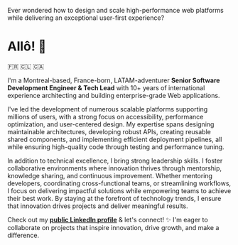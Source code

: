 Ever wondered how to design and scale high-performance web platforms while delivering an exceptional user-first experience?

# Allô! 👋

🇫🇷 🇨🇱 🇨🇦

I'm a Montreal-based, France-born, LATAM-adventurer **Senior Software Development Engineer & Tech Lead** with 10+ years of international experience architecting and building enterprise-grade Web applications.

I've led the development of numerous scalable platforms supporting millions of users, with a strong focus on accessibility, performance optimization, and user-centered design. My expertise spans designing maintainable architectures, developing robust APIs, creating reusable shared components, and implementing efficient deployment pipelines, all while ensuring high-quality code through testing and performance tuning.

In addition to technical excellence, I bring strong leadership skills. I foster collaborative environments where innovation thrives through mentorship, knowledge sharing, and continuous improvement. Whether mentoring developers, coordinating cross-functional teams, or streamlining workflows, I focus on delivering impactful solutions while empowering teams to achieve their best work. By staying at the forefront of technology trends, I ensure that innovation drives projects and deliver meaningful results.

Check out my **[public LinkedIn profile](https://linkedin.com/in/jonathanlinat)** & let's connect! ✨ I'm eager to collaborate on projects that inspire innovation, drive growth, and make a difference.
